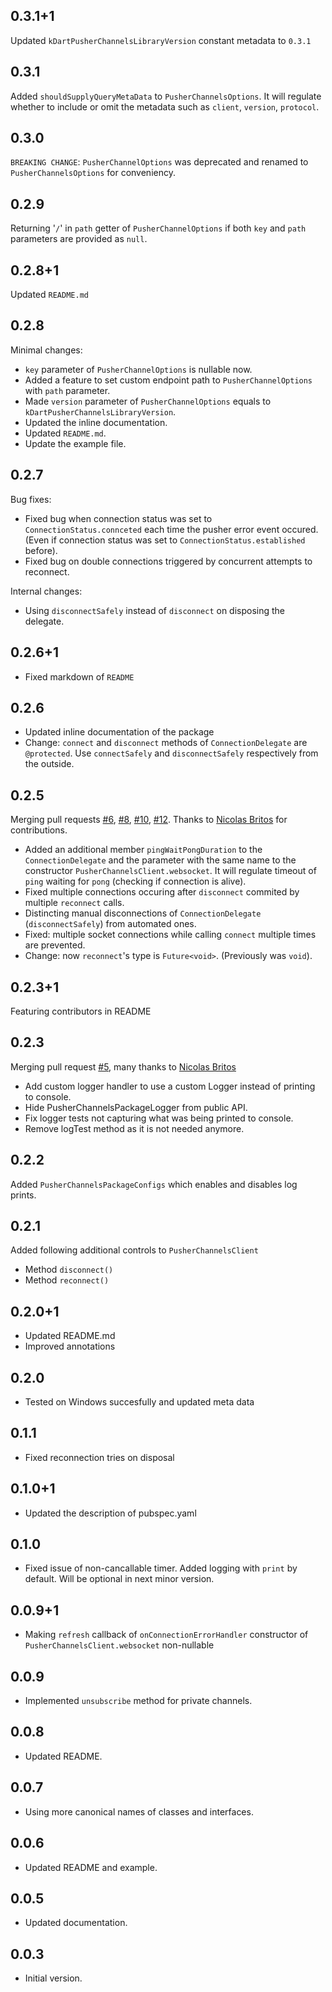 ## 0.3.1+1
Updated `kDartPusherChannelsLibraryVersion` constant metadata to `0.3.1`
## 0.3.1
Added `shouldSupplyQueryMetaData` to `PusherChannelsOptions`. It will regulate whether to include or omit the metadata such as `client`, `version`, `protocol`.
## 0.3.0
`BREAKING CHANGE`: `PusherChannelOptions` was deprecated and renamed to `PusherChannelsOptions` for conveniency.
## 0.2.9
Returning '`/`' in `path` getter of `PusherChannelOptions` if both `key` and `path` parameters are provided as `null`.
## 0.2.8+1
Updated `README.md`
## 0.2.8
Minimal changes:
- `key` parameter of `PusherChannelOptions` is nullable now.
- Added a feature to set custom endpoint path to `PusherChannelOptions` with `path` parameter.
- Made `version` parameter of `PusherChannelOptions` equals to `kDartPusherChannelsLibraryVersion`.
- Updated the inline documentation.
- Updated `README.md`.
- Update the example file.
## 0.2.7
Bug fixes:
- Fixed bug when connection status was set to `ConnectionStatus.connceted` each time the pusher error event occured.
(Even if connection status was set to `ConnectionStatus.established` before).
- Fixed bug on double connections triggered by concurrent attempts to reconnect.

Internal changes:
- Using `disconnectSafely` instead of `disconnect` on disposing the delegate.
## 0.2.6+1
- Fixed markdown of `README`
## 0.2.6

- Updated inline documentation of the package
- Change: `connect` and `disconnect` methods of `ConnectionDelegate` are `@protected`. Use `connectSafely` and `disconnectSafely` respectively from the outside.
## 0.2.5
Merging pull requests [#6](https://github.com/mcfugger/dart_pusher_channels/pull/6),
[#8](https://github.com/mcfugger/dart_pusher_channels/pull/8), [#10](https://github.com/mcfugger/dart_pusher_channels/pull/10), [#12](https://github.com/mcfugger/dart_pusher_channels/pull/12). Thanks to [Nicolas Britos](https://github.com/nicobritos) for contributions.
- Added an additional member `pingWaitPongDuration` to the `ConnectionDelegate` and the parameter with the same name
to the constructor `PusherChannelsClient.websocket`. It will regulate timeout of `ping` waiting for `pong` (checking if connection is alive).
- Fixed multiple connections occuring after `disconnect` commited by multiple `reconnect` calls.
- Distincting manual disconnections of `ConnectionDelegate` (`disconnectSafely`) from automated ones.
- Fixed: multiple socket connections while calling `connect` multiple times are prevented.
- Change: now `reconnect`'s type is `Future<void>`. (Previously was `void`).
## 0.2.3+1

Featuring contributors in README
## 0.2.3

Merging pull request [#5](https://github.com/mcfugger/dart_pusher_channels/pull/5), many thanks to [Nicolas Britos](https://github.com/nicobritos)
- Add custom logger handler to use a custom Logger instead of printing to console.
- Hide PusherChannelsPackageLogger from public API.
- Fix logger tests not capturing what was being printed to console.
- Remove logTest method as it is not needed anymore.
## 0.2.2

Added `PusherChannelsPackageConfigs` which enables and disables log prints.
## 0.2.1

Added following additional controls to `PusherChannelsClient`
- Method `disconnect()`
- Method `reconnect()`
## 0.2.0+1

- Updated README.md
- Improved annotations
## 0.2.0

- Tested on Windows succesfully and updated meta data
## 0.1.1

- Fixed reconnection tries on disposal
## 0.1.0+1

- Updated the description of pubspec.yaml
## 0.1.0

- Fixed issue of non-cancallable timer. Added logging with `print` by default. Will be optional in next minor version.
## 0.0.9+1

- Making `refresh` callback of `onConnectionErrorHandler` constructor of `PusherChannelsClient.websocket` non-nullable
## 0.0.9

- Implemented `unsubscribe` method for private channels.
## 0.0.8

- Updated README.
## 0.0.7

- Using more canonical names of classes and interfaces.
## 0.0.6

- Updated README and example.
## 0.0.5

- Updated documentation.
## 0.0.3

- Initial version.
